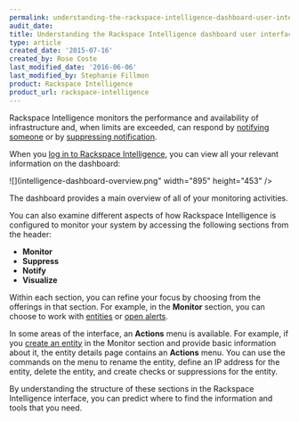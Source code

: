 ```yaml
---
permalink: understanding-the-rackspace-intelligence-dashboard-user-interface/
audit_date:
title: Understanding the Rackspace Intelligence dashboard user interface
type: article
created_date: '2015-07-16'
created_by: Rose Coste
last_modified_date: '2016-06-06'
last_modified_by: Stephanie Fillmon
product: Rackspace Intelligence
product_url: rackspace-intelligence
---
```


Rackspace Intelligence monitors the performance and availability of
infrastructure and, when limits are exceeded, can respond by [notifying someone](/support/how-to/working-with-rackspace-intelligence-notification-plans) or
by [suppressing notification](/support/how-to/working-with-notification-suppressions-in-rackspace-intelligence).

When you [log in to Rackspace Intelligence](/support/how-to/logging-in-to-the-rackspace-intelligence-dashboard),
you can view all your relevant information on the dashboard:

![](intelligence-dashboard-overview.png" width="895" height="453" />

The dashboard provides a main overview of all of your monitoring
activities.

You can also examine different aspects of how Rackspace Intelligence is
configured to monitor your system by accessing the following sections
from the header:

-   **Monitor**
-   **Suppress**
-   **Notify**
-   **Visualize**

Within each section, you can refine your focus by choosing from the
offerings in that section. For example, in the **Monitor** section, you can
choose to work
with [entities](/support/how-to/monitoring-entities-with-rackspace-intelligence) or [open alerts](/support/how-to/monitoring-open-alerts-with-rackspace-intelligence).

In some areas of the interface, an **Actions** menu is available. For
example, if you [create an entity](/support/how-to/monitoring-entities-with-rackspace-intelligence#create-entities)
in the Monitor section and provide basic information about it, the
entity details page contains an **Actions** menu. You can use the
commands on the menu to rename the entity, define an IP address for the
entity, delete the entity, and create checks or suppressions for the
entity.

By understanding the structure of these sections in the Rackspace
Intelligence interface, you can predict where to find the information
and tools that you need.
